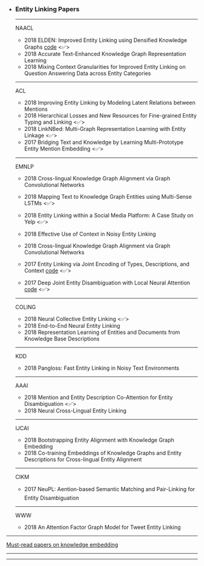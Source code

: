 + ### Entity Linking Papers
  *****

  NAACL
  + 2018 ELDEN: Improved Entity Linking using Densiﬁed Knowledge Graphs [code](https://github.com/priyaradhakrishnan0/ELDEN) <✅>
  + 2018 Accurate Text-Enhanced Knowledge Graph Representation Learning
  + 2018 Mixing Context Granularities for Improved Entity Linking on Question Answering Data across Entity Categories
  *****

  ACL
  + 2018 Improving Entity Linking by Modeling Latent Relations between Mentions 
  + 2018 Hierarchical Losses and New Resources for Fine-grained Entity Typing and Linking <✅>
  + 2018 LinkNBed: Multi-Graph Representation Learning with Entity Linkage <✅>
  + 2017 Bridging Text and Knowledge by Learning Multi-Prototype Entity Mention Embedding <✅>
  *****

    EMNLP

  + 2018 Cross-lingual Knowledge Graph Alignment via Graph Convolutional Networks

  + 2018 Mapping Text to Knowledge Graph Entities using Multi-Sense LSTMs <✅>
  + 2018 Entity Linking within a Social Media Platform: A Case Study on Yelp <✅> 
  + 2018 Effective Use of Context in Noisy Entity Linking
  + 2018 Cross-lingual Knowledge Graph Alignment via Graph Convolutional Networks
  + 2017 Entity Linking via Joint Encoding of Types, Descriptions, and Context   [code](https://github.com/nitishgupta/neural-el/) <✅>
  + 2017 Deep Joint Entity Disambiguation with Local Neural Attention [code](https://github.com/dalab/deep-ed) <✅>

  ******

    COLING

  + 2018 Neural Collective Entity Linking <✅>
  + 2018 End-to-End Neural Entity Linking
  +  2018 Representation Learning of Entities and Documents from Knowledge Base Descriptions 

  ******

    KDD 

  + 2018 Pangloss: Fast Entity Linking in Noisy Text Environments

  *******

    AAAI

  + 2018 Mention and Entity Description Co-Attention for Entity Disambiguation <✅>
  + 2018 Neural Cross-Lingual Entity Linking

  ******

   IJCAI 

  + 2018 Bootstrapping Entity Alignment with Knowledge Graph Embedding
  + 2018 Co-training Embeddings of Knowledge Graphs and Entity Descriptions for Cross-lingual Entity Alignment

  ******

    CIKM

  + 2017 NeuPL: Aention-based Semantic Matching and Pair-Linking for Entity Disambiguation

  ******

    WWW

  + 2018 An Attention Factor Graph Model for Tweet Entity Linking

*****


  [Must-read papers on knowledge embedding](https://github.com/thunlp/KRLPapers)

*****
*****